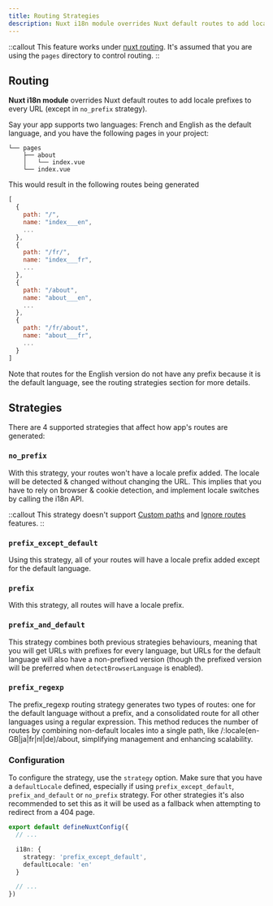 ```yaml
---
title: Routing Strategies
description: Nuxt i18n module overrides Nuxt default routes to add locale prefixes to every URL with routing strategies.
---
```


::callout
This feature works under [nuxt routing](https://nuxt.com/docs/getting-started/routing). It's assumed that you are using the `pages` directory to control routing.
::

## Routing

**Nuxt i18n module** overrides Nuxt default routes to add locale prefixes to every URL (except in `no_prefix` strategy).

Say your app supports two languages: French and English as the default language, and you have the following pages in your project:

```
└── pages
    ├── about
    │   └── index.vue
    └── index.vue
```

This would result in the following routes being generated

```js
[
  {
    path: "/",
    name: "index___en",
    ...
  },
  {
    path: "/fr/",
    name: "index___fr",
    ...
  },
  {
    path: "/about",
    name: "about___en",
    ...
  },
  {
    path: "/fr/about",
    name: "about___fr",
    ...
  }
]
```

Note that routes for the English version do not have any prefix because it is the default language, see the routing strategies section for more details.

## Strategies

There are 4 supported strategies that affect how app's routes are generated:

### `no_prefix`

With this strategy, your routes won't have a locale prefix added. The locale will be detected & changed without changing the URL. This implies that you have to rely on browser & cookie detection, and implement locale switches by calling the i18n API.

::callout
This strategy doesn't support [Custom paths](/docs/guide/custom-paths) and [Ignore routes](/docs/guide/ignoring-localized-routes) features.
::

### `prefix_except_default`

Using this strategy, all of your routes will have a locale prefix added except for the default language.

### `prefix`

With this strategy, all routes will have a locale prefix.

### `prefix_and_default`

This strategy combines both previous strategies behaviours, meaning that you will get URLs with prefixes for every language, but URLs for the default language will also have a non-prefixed version (though the prefixed version will be preferred when `detectBrowserLanguage` is enabled).

### `prefix_regexp`

The prefix_regexp routing strategy generates two types of routes: one for the default language without a prefix, and a consolidated route for all other languages using a regular expression. This method reduces the number of routes by combining non-default locales into a single path, like /:locale(en-GB|ja|fr|nl|de)/about, simplifying management and enhancing scalability.

### Configuration

To configure the strategy, use the `strategy` option.
Make sure that you have a `defaultLocale` defined, especially if using `prefix_except_default`, `prefix_and_default` or `no_prefix` strategy. For other strategies it's also recommended to set this as it will be used as a fallback when attempting to redirect from a 404 page.

```ts [nuxt.config.ts]
export default defineNuxtConfig({
  // ...

  i18n: {
    strategy: 'prefix_except_default',
    defaultLocale: 'en'
  }

  // ...
})
```
